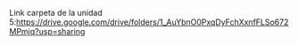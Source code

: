 Link carpeta de la unidad 5:https://drive.google.com/drive/folders/1_AuYbnO0PxqDyFchXxnfFLSo672MPmjq?usp=sharing
